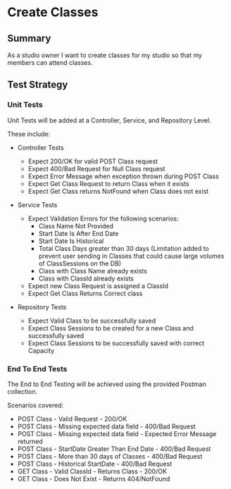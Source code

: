 # Create Classes

## Summary ##

As a studio owner I want to create classes for my studio so that my members can attend classes.

## Test Strategy ##

### Unit Tests ###

Unit Tests will be added at a Controller, Service, and Repository Level.

These include:

- Controller Tests
    - Expect 200/OK for valid POST Class request
    - Expect 400/Bad Request for Null Class request
    - Expect Error Message when exception thrown during POST Class
    - Expect Get Class Request to return Class when it exists
    - Expect Get Class returns NotFound when Class does not exist

- Service Tests
    - Expect Validation Errors for the following scenarios:
        - Class Name Not Provided
        - Start Date Is After End Date
        - Start Date Is Historical
        - Total Class Days greater than 30 days (Limitation added to prevent user sending in Classes that could cause large volumes of ClassSessions on the DB)
        - Class with Class Name already exists
        - Class with ClassId already exists
    - Expect new Class Request is assigned a ClassId
    - Expect Get Class Returns Correct class

- Repository Tests
    - Expect Valid Class to be successfully saved
    - Expect Class Sessions to be created for a new Class and successfully saved
    - Expect Class Sessions to be successfully saved with correct Capacity

### End To End Tests ###

The End to End Testing will be achieved using the provided Postman collection.

Scenarios covered:

- POST Class - Valid Request - 200/OK
- POST Class - Missing expected data field - 400/Bad Request
- POST Class - Missing expected data field - Expected Error Message returned
- POST Class - StartDate Greater Than End Date - 400/Bad Request
- POST Class - More than 30 days of Classes - 400/Bad Request
- POST Class - Historical StartDate - 400/Bad Request
- GET Class - Valid ClassId - Returns Class - 200/OK
- GET Class - Does Not Exist - Returns 404/NotFound